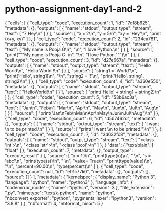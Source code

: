 # python-assignment-day1-and-2
{
 "cells": [
  {
   "cell_type": "code",
   "execution_count": 1,
   "id": "7df8b625",
   "metadata": {},
   "outputs": [
    {
     "name": "stdout",
     "output_type": "stream",
     "text": [
      "7 Hey\n"
     ]
    }
   ],
   "source": [
    "x = 2\n",
    "y = 5\n",
    "xy = 'Hey'\n",
    "print (x+y, xy)"
   ]
  },
  {
   "cell_type": "code",
   "execution_count": 2,
   "id": "234ca781",
   "metadata": {},
   "outputs": [
    {
     "name": "stdout",
     "output_type": "stream",
     "text": [
      "My name is Pooja G\n",
      "\n",
      "I love Python.\n"
     ]
    }
   ],
   "source": [
    "print(\"\"\"My name is Pooja G
.\n",
    "\n",
    "I love Python.\"\"\")\n"
   ]
  },
  {
   "cell_type": "code",
   "execution_count": 3,
   "id": "d27e667a",
   "metadata": {},
   "outputs": [
    {
     "name": "stdout",
     "output_type": "stream",
     "text": [
      "Hello World\n",
      "Hello World !\n"
     ]
    }
   ],
   "source": [
    "string1 = 'World'\n",
    "print('Hello', string1)\n",
    "\n",
    "string2 = '!'\n",
    "print('Hello', string1, string2)\n"
   ]
  },
  {
   "cell_type": "code",
   "execution_count": 4,
   "id": "a360e550",
   "metadata": {},
   "outputs": [
    {
     "name": "stdout",
     "output_type": "stream",
     "text": [
      "HelloWorld!\n"
     ]
    }
   ],
   "source": [
    "print('Hello' + string1 + string2)\n"
   ]
  },
  {
   "cell_type": "code",
   "execution_count": 5,
   "id": "53b6ac3a",
   "metadata": {},
   "outputs": [
    {
     "name": "stdout",
     "output_type": "stream",
     "text": [
      "Jan\n",
      "Feb\n",
      "Mar\n",
      "Apr\n",
      "May\n",
      "Jun\n",
      "Jul\n",
      "Aug\n"
     ]
    }
   ],
   "source": [
    "print(\"Jan\\nFeb\\nMar\\nApr\\nMay\\nJun\\nJul\\nAug\")\n"
   ]
  },
  {
   "cell_type": "code",
   "execution_count": 6,
   "id": "d5b7462d",
   "metadata": {},
   "outputs": [
    {
     "name": "stdout",
     "output_type": "stream",
     "text": [
      "I want \\n to be printed.\n"
     ]
    }
   ],
   "source": [
    "print(\"I want \\\\n to be printed.\")\n"
   ]
  },
  {
   "cell_type": "code",
   "execution_count": 7,
   "id": "3d632fc8",
   "metadata": {},
   "outputs": [
    {
     "name": "stdout",
     "output_type": "stream",
     "text": [
      "<class 'int'>\n",
      "<class 'str'>\n",
      "<class 'bool'>\n"
     ]
    },
    {
     "data": {
      "text/plain": [
       "float"
      ]
     },
     "execution_count": 7,
     "metadata": {},
     "output_type": "execute_result"
    }
   ],
   "source": [
    "x = 10\n",
    "print(type(x))\n",
    " \n",
    "s = 'abc'\n",
    "print(type(s))\n",
    " \n",
    "value= True\n",
    "print(type(value))\n",
    "\n",
    "percent=90.00\n",
    "type(percent)\n"
   ]
  },
  {
   "cell_type": "code",
   "execution_count": null,
   "id": "e01c77b0",
   "metadata": {},
   "outputs": [],
   "source": []
  }
 ],
 "metadata": {
  "kernelspec": {
   "display_name": "Python 3",
   "language": "python",
   "name": "python3"
  },
  "language_info": {
   "codemirror_mode": {
    "name": "ipython",
    "version": 3
   },
   "file_extension": ".py",
   "mimetype": "text/x-python",
   "name": "python",
   "nbconvert_exporter": "python",
   "pygments_lexer": "ipython3",
   "version": "3.8.8"
  }
 },
 "nbformat": 4,
 "nbformat_minor": 5
}
